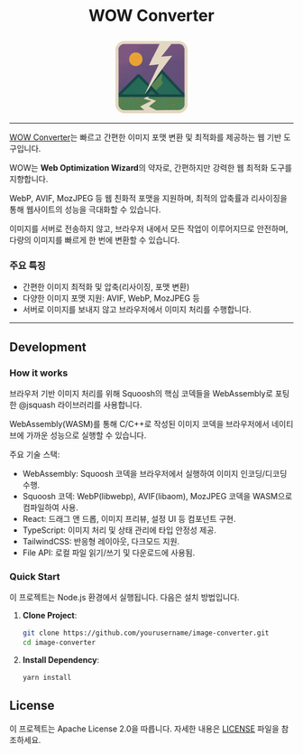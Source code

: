 # <p align="center">WOW Converter</p>

<div align="center" style="margin-bototm: 8px;">
<img src="./public/logo_192.png" alt="WOW Converter Logo" width="128" style="border-radius: 16px;" />
</div>

---

[WOW Converter](https://wow-converter.com)는 빠르고 간편한 이미지 포맷 변환 및 최적화를 제공하는 웹 기반 도구입니다.

WOW는 **Web Optimization Wizard**의 약자로, 간편하지만 강력한 웹 최적화 도구를 지향합니다.

WebP, AVIF, MozJPEG 등 웹 친화적 포맷을 지원하며, 최적의 압축률과 리사이징을 통해 웹사이트의 성능을 극대화할 수 있습니다.

이미지를 서버로 전송하지 않고, 브라우저 내에서 모든 작업이 이루어지므로 안전하며, 다량의 이미지를 빠르게 한 번에 변환할 수 있습니다.

### 주요 특징

- 간편한 이미지 최적화 및 압축(리사이징, 포맷 변환)
- 다양한 이미지 포맷 지원: AVIF, WebP, MozJPEG 등
- 서버로 이미지를 보내지 않고 브라우저에서 이미지 처리를 수행합니다.

---

## Development

### How it works

브라우저 기반 이미지 처리를 위해 Squoosh의 핵심 코덱들을 WebAssembly로 포팅한 @jsquash 라이브러리를 사용합니다.

WebAssembly(WASM)를 통해 C/C++로 작성된 이미지 코덱을 브라우저에서 네이티브에 가까운 성능으로 실행할 수 있습니다.

주요 기술 스택:

- WebAssembly: Squoosh 코덱을 브라우저에서 실행하여 이미지 인코딩/디코딩 수행.
- Squoosh 코덱: WebP(libwebp), AVIF(libaom), MozJPEG 코덱을 WASM으로 컴파일하여 사용.
- React: 드래그 앤 드롭, 이미지 프리뷰, 설정 UI 등 컴포넌트 구현.
- TypeScript: 이미지 처리 및 상태 관리에 타입 안정성 제공.
- TailwindCSS: 반응형 레이아웃, 다크모드 지원.
- File API: 로컬 파일 읽기/쓰기 및 다운로드에 사용됨.

### Quick Start

이 프로젝트는 Node.js 환경에서 실행됩니다. 다음은 설치 방법입니다.

1. **Clone Project**:

   ```bash
   git clone https://github.com/yourusername/image-converter.git
   cd image-converter
   ```

2. **Install Dependency**:

   ```bash
   yarn install
   ```

## License

이 프로젝트는 Apache License 2.0을 따릅니다. 자세한 내용은 [LICENSE](./LICENSE) 파일을 참조하세요.
